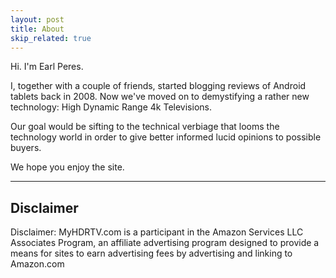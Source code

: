 ```yaml
---
layout: post
title: About
skip_related: true
---
```


Hi. I'm Earl Peres.

I, together with a couple of friends, started blogging reviews of Android tablets back in 2008. Now we've moved on to demystifying a rather new technology: High Dynamic Range 4k Televisions. 

Our goal would be sifting to the technical verbiage that looms the technology world in order to give better informed lucid opinions to possible buyers.

We hope you enjoy the site.

---


## Disclaimer


Disclaimer: MyHDRTV.com is a participant in the Amazon Services LLC Associates Program, an affiliate advertising program designed to provide a means for sites to earn advertising fees by advertising and linking to Amazon.com


